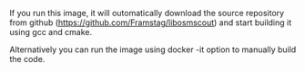 If you run this image, it will outomatically download the
source repository from github (https://github.com/Framstag/libosmscout)
and start building it using gcc and cmake.

Alternatively you can run the image using docker -it option
to manually build the code.
